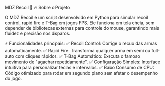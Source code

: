 MDZ Recoil 🎯
🔥 Sobre o Projeto

O MDZ Recoil é um script desenvolvido em Python para simular recoil control, rapid fire e T-Bag em jogos FPS. Ele funciona em tela cheia, sem depender de bibliotecas externas para controle do mouse, garantindo mais fluidez e precisão nos disparos.

⚡ Funcionalidades principais:
✅ Recoil Control: Corrige o recuo das armas automaticamente.
✅ Rapid Fire: Transforma qualquer arma em semi ou full-auto com cliques rápidos.
✅ T-Bag Automático: Executa o famoso movimento de "agachar repetidamente".
✅ Configuração Simples: Interface intuitiva para personalizar teclas e intervalos.
✅ Baixo Consumo de CPU: Código otimizado para rodar em segundo plano sem afetar o desempenho do jogo.
